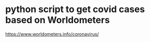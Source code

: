 # python script to get covid cases based on Worldometers

https://www.worldometers.info/coronavirus/